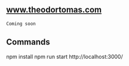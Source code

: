 
## www.theodortomas.com

	Coming soon

## Commands

npm install
npm run start
http://localhost:3000/
